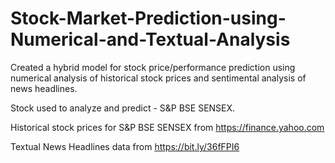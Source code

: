# Stock-Market-Prediction-using-Numerical-and-Textual-Analysis

Created a hybrid model for stock price/performance prediction using numerical analysis of historical stock prices and  sentimental analysis of news headlines.


Stock used to analyze and predict - S&P BSE SENSEX. 


Historical stock prices for S&P BSE SENSEX from https://finance.yahoo.com


Textual News Headlines data from https://bit.ly/36fFPI6
